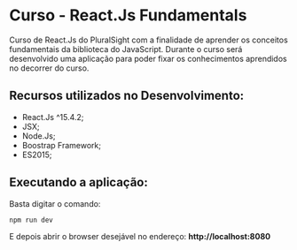 # Curso - React.Js Fundamentals

Curso de React.Js do PluralSight com a finalidade de aprender os conceitos fundamentais da biblioteca do JavaScript. Durante o curso será desenvolvido uma aplicação para poder fixar os conhecimentos aprendidos no decorrer do curso.


## Recursos utilizados no Desenvolvimento:

- React.Js ^15.4.2;
- JSX;
- Node.Js;
- Boostrap Framework;
- ES2015;

## Executando a aplicação:

Basta digitar o comando:

```
npm run dev
```
E depois abrir o browser desejável no endereço: **http://localhost:8080**

